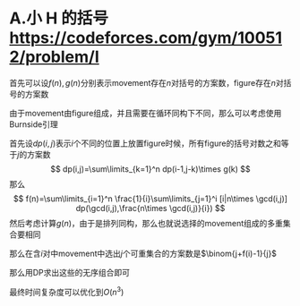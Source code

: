 # A.小 H 的括号 https://codeforces.com/gym/100512/problem/I

首先可以设$f(n),g(n)$分别表示movement存在$n$对括号的方案数，figure存在$n$对括号的方案数

由于movement由figure组成，并且需要在循环同构下不同，那么可以考虑使用Burnside引理

首先设$dp(i,j)$表示$i$个不同的位置上放置figure时候，所有figure的括号对数之和等于$j$的方案数
$$
dp(i,j)=\sum\limits_{k=1}^n dp(i-1,j-k)\times g(k)
$$
那么
$$
f(n)=\sum\limits_{i=1}^n \frac{1}{i}\sum\limits_{j=1}^i [i|n\times \gcd(i,j)] dp(\gcd(i,j),\frac{n\times \gcd(i,j)}{i})
$$
然后考虑计算$g(n)$，由于是排列同构，那么也就说选择的movement组成的多重集合要相同

那么在含$i$对中movement中选出$j$个可重集合的方案数是$\binom{j+f(i)-1}{j}$

那么用DP求出这些的无序组合即可

最终时间复杂度可以优化到$O(n^3)$